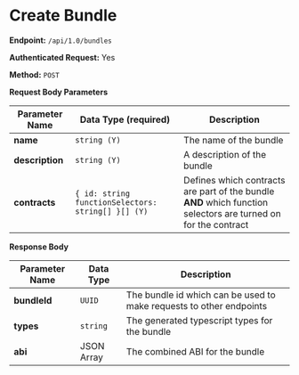 # Create Bundle

**Endpoint:** `/api/1.0/bundles`

**Authenticated Request:** Yes

**Method:** `POST`

**Request Body Parameters**

| Parameter Name  | Data Type (required)                               | Description                                                                                                    |
| --------------- | -------------------------------------------------- | -------------------------------------------------------------------------------------------------------------- |
| **name**        | `string (Y)`                                       | The name of the bundle                                                                                         |
| **description** | `string (Y)`                                       | A description of the bundle                                                                                    |
| **contracts**   | `{ id: string functionSelectors: string[] }[] (Y)` | Defines which contracts are part of the bundle **AND** which function selectors are turned on for the contract |

**Response Body**

| Parameter Name | Data Type  | Description                                                         |
| -------------- | ---------- | ------------------------------------------------------------------- |
| **bundleId**   | `UUID`     | The bundle id which can be used to make requests to other endpoints |
| **types**      | `string`   | The generated typescript types for the bundle                       |
| **abi**        | JSON Array | The combined ABI for the bundle                                     |

